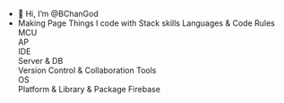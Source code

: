 - 👋 Hi, I’m @BChanGod
- Making Page
Things I code with Stack skills
Languages & Code Rules	   
MCU	  
AP	  
IDE	   
Server & DB	   
Version Control & Collaboration Tools	   
OS	  
Platform & Library & Package	 Firebase

<!---
BChanGod/BChanGod is a ✨ special ✨ repository because its `README.md` (this file) appears on your GitHub profile.
You can click the Preview link to take a look at your changes.
--->
